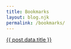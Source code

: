 ```yaml
---
title: Bookmarks
layout: blog.njk
permalink: /bookmarks/
---
```


<a href="{{ post.data.link }}">{{ post.data.title }}</a>